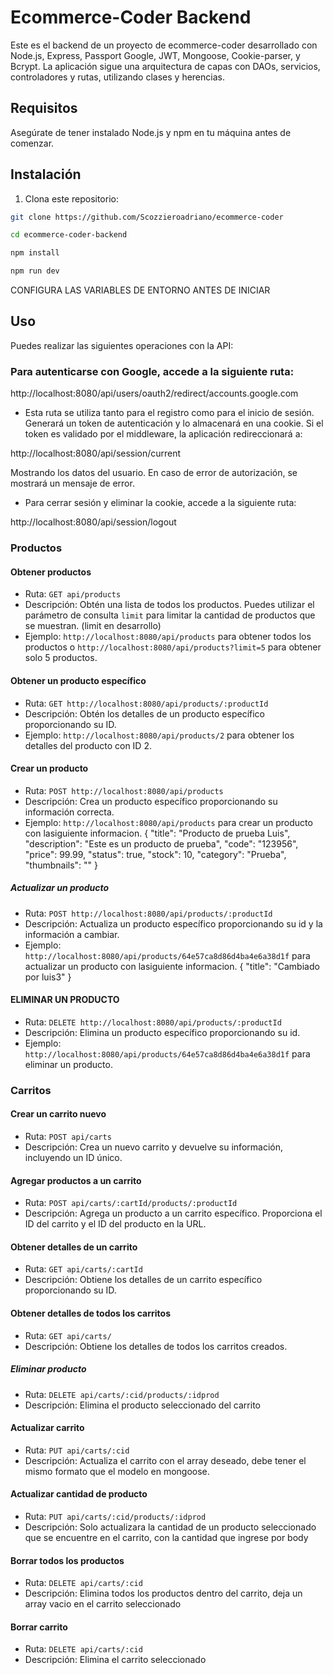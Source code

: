 # Ecommerce-Coder Backend

Este es el backend de un proyecto de ecommerce-coder desarrollado con Node.js, Express, Passport Google, JWT, Mongoose, Cookie-parser, y Bcrypt. La aplicación sigue una arquitectura de capas con DAOs, servicios, controladores y rutas, utilizando clases y herencias.

## Requisitos

Asegúrate de tener instalado Node.js y npm en tu máquina antes de comenzar.

## Instalación

1. Clona este repositorio:

```bash
git clone https://github.com/Scozzieroadriano/ecommerce-coder

cd ecommerce-coder-backend

npm install

npm run dev

```
CONFIGURA LAS VARIABLES DE ENTORNO ANTES DE INICIAR
## Uso

Puedes realizar las siguientes operaciones con la API:

### Para autenticarse con Google, accede a la siguiente ruta:

http://localhost:8080/api/users/oauth2/redirect/accounts.google.com

- Esta ruta se utiliza tanto para el registro como para el inicio de sesión. Generará un token de autenticación y lo almacenará en una cookie. Si el token es validado por el middleware, la aplicación redireccionará a:

http://localhost:8080/api/session/current

Mostrando los datos del usuario. En caso de error de autorización, se mostrará un mensaje de error.

- Para cerrar sesión y eliminar la cookie, accede a la siguiente ruta:

http://localhost:8080/api/session/logout

### Productos

#### Obtener productos

- Ruta: `GET api/products`
- Descripción: Obtén una lista de todos los productos. Puedes utilizar el parámetro de consulta `limit` para limitar la cantidad de productos que se muestran. (limit en desarrollo)
- Ejemplo: `http://localhost:8080/api/products` para obtener todos los productos o `http://localhost:8080/api/products?limit=5` para obtener solo 5 productos.

#### Obtener un producto específico

- Ruta: `GET http://localhost:8080/api/products/:productId`
- Descripción: Obtén los detalles de un producto específico proporcionando su ID.
- Ejemplo: `http://localhost:8080/api/products/2` para obtener los detalles del producto con ID 2.

#### Crear un producto

- Ruta: `POST http://localhost:8080/api/products`
- Descripción: Crea un producto específico proporcionando su información correcta.
- Ejemplo: `http://localhost:8080/api/products` para crear un producto con lasiguiente informacion.
        {
            "title": "Producto de prueba Luis",
            "description": "Este es un producto de prueba",
            "code": "123956",
            "price": 99.99,
            "status": true,
            "stock": 10,
            "category": "Prueba",
            "thumbnails": ""
        }
##### Actualizar un producto

- Ruta: `POST http://localhost:8080/api/products/:productId`
- Descripción: Actualiza un producto específico proporcionando su id y la información a cambiar.
- Ejemplo: `http://localhost:8080/api/products/64e57ca8d86d4ba4e6a38d1f` para actualizar un producto con lasiguiente informacion.
        {
        "title": "Cambiado por luis3"
        } 

#### ELIMINAR UN PRODUCTO  
- Ruta: `DELETE http://localhost:8080/api/products/:productId`
- Descripción: Elimina un producto específico proporcionando su id.
- Ejemplo: `http://localhost:8080/api/products/64e57ca8d86d4ba4e6a38d1f` para eliminar un producto.


### Carritos

#### Crear un carrito nuevo

- Ruta: `POST api/carts`
- Descripción: Crea un nuevo carrito y devuelve su información, incluyendo un ID único.

#### Agregar productos a un carrito

- Ruta: `POST api/carts/:cartId/products/:productId`
- Descripción: Agrega un producto a un carrito específico. Proporciona el ID del carrito y el ID del producto en la URL.

#### Obtener detalles de un carrito

- Ruta: `GET api/carts/:cartId`
- Descripción: Obtiene los detalles de un carrito específico proporcionando su ID.

#### Obtener detalles de todos los carritos

- Ruta: `GET api/carts/`
- Descripción: Obtiene los detalles de todos los carritos creados.

##### Eliminar producto 

- Ruta: `DELETE api/carts/:cid/products/:idprod`
- Descripción: Elimina el producto seleccionado del carrito

#### Actualizar carrito

- Ruta: `PUT api/carts/:cid`
- Descripción: Actualiza el carrito con el array deseado, debe tener el mismo formato que el modelo en mongoose.

#### Actualizar cantidad de producto

- Ruta: `PUT api/carts/:cid/products/:idprod`
- Descripción: Solo actualizara la cantidad de un producto seleccionado que se encuentre en el carrito,
con la cantidad que ingrese por body

#### Borrar todos los productos

- Ruta: `DELETE api/carts/:cid`
- Descripción: Elimina todos los productos dentro del carrito, deja un array vacio en el carrito seleccionado

#### Borrar carrito
- Ruta: `DELETE api/carts/:cid`
- Descripción: Elimina el carrito seleccionado